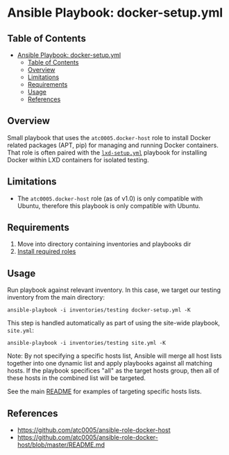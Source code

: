 # Ansible Playbook: docker-setup.yml

## Table of Contents

- [Ansible Playbook: docker-setup.yml](#ansible-playbook-docker-setupyml)
  - [Table of Contents](#table-of-contents)
  - [Overview](#overview)
  - [Limitations](#limitations)
  - [Requirements](#requirements)
  - [Usage](#usage)
  - [References](#references)

## Overview

Small playbook that uses the `atc0005.docker-host` role to install Docker
related packages (APT, pip) for managing and running Docker containers. That
role is often paired with the [`lxd-setup.yml`](lxd-setup.md) playbook for
installing Docker within LXD containers for isolated testing.

## Limitations

- The `atc0005.docker-host` role (as of v1.0) is only compatible with Ubuntu,
  therefore this playbook is only compatible with Ubuntu.

## Requirements

1. Move into directory containing inventories and playbooks dir
1. [Install required roles](install-roles.md)

## Usage

Run playbook against relevant inventory. In this case, we target our
testing inventory from the main directory:

`ansible-playbook -i inventories/testing docker-setup.yml -K`

This step is handled automatically as part of using the site-wide playbook,
`site.yml`:

`ansible-playbook -i inventories/testing site.yml -K`

Note: By not specifying a specific hosts list, Ansible will merge all host lists
together into one dynamic list and apply playbooks against all matching hosts.
If the playbook specifices "all" as the target hosts group, then all of these
hosts in the combined list will be targeted.

See the main [README](../README.md) for examples of targeting specific hosts
lists.

## References

- <https://github.com/atc0005/ansible-role-docker-host>
- <https://github.com/atc0005/ansible-role-docker-host/blob/master/README.md>
